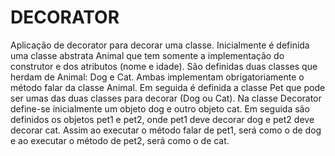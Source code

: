 DECORATOR
======

Aplicação de decorator para decorar uma classe.
Inicialmente é definida uma classe abstrata Animal que tem somente a implementação do construtor e dos atributos (nome e idade).
São definidas duas classes que herdam de Animal: Dog e Cat. Ambas implementam obrigatoriamente o método falar da classe Animal.
Em seguida é definida a classe Pet que pode ser umas das duas classes para decorar (Dog ou Cat).
Na classe Decorator define-se inicialmente um objeto dog e outro objeto cat.
Em seguida são definidos os objetos pet1 e pet2, onde pet1 deve decorar dog e pet2 deve decorar cat.
Assim ao executar o método falar de pet1, será como o de dog e ao executar o método de pet2, será como o de cat.
